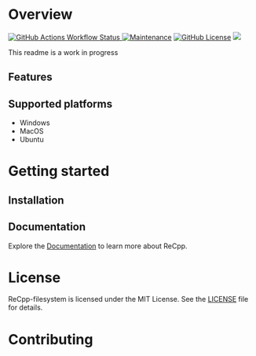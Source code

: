 # Overview

[![GitHub Actions Workflow Status](https://img.shields.io/github/actions/workflow/status/pribault/ReCpp/cmake-multi-platform.yml?branch=develop)
](https://github.com/pribault/ReCpp-filesystem/actions)
[![Maintenance](https://img.shields.io/badge/Maintained%3F-yes-green.svg)](https://github.com/pribault/ReCpp-filesystem/graphs/commit-activity)
[![GitHub License](https://img.shields.io/github/license/pribault/ReCpp)](https://github.com/pribault/ReCpp-filesystem/blob/develop/LICENSE)
![](https://img.shields.io/badge/C%2B%2B-17-blue)

This readme is a work in progress

## Features

## Supported platforms

- Windows
- MacOS
- Ubuntu

# Getting started

## Installation

## Documentation

Explore the [Documentation](https://pribault.github.io/ReCpp-filesystem/index.html) to learn more about ReCpp.

# License

ReCpp-filesystem is licensed under the MIT License. See the [LICENSE](https://github.com/pribault/ReCpp-filesystem/blob/develop/LICENSE) file for details.

# Contributing
